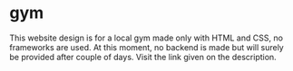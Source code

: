 # gym
This website design is for a local gym made only with HTML and CSS, no frameworks are used. At this moment, no backend is made but will surely be provided after couple of days. Visit the link given on the description.
